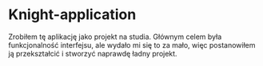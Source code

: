 # Knight-application
Zrobiłem tę aplikację jako projekt na studia. Głównym celem była funkcjonalność interfejsu, ale wydało mi się to za mało, więc postanowiłem ją przekształcić i stworzyć naprawdę ładny projekt.

